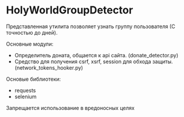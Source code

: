 # HolyWorldGroupDetector
Представленная утилита позволяет узнать группу пользователя (С точностью до дней).

Основные модули:
  - Определитель доната, общается к api сайта. (donate_detector.py)
  - Средство для получения csrf, xsrf, session для обхода защиты. (network_tokens_hooker.py)

Основые библиотеки:
  - requests
  - selenium

Запрещается использование в вредоносных целях
